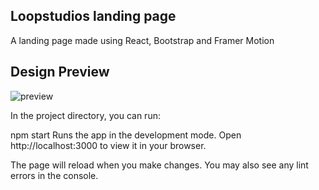 ## Loopstudios landing page

A landing page made using React, Bootstrap and Framer Motion

## Design Preview

![preview](https://user-images.githubusercontent.com/121347385/236462325-802a7a24-586e-4007-ae45-441194f956ad.png)

In the project directory, you can run:

npm start
Runs the app in the development mode.
Open http://localhost:3000 to view it in your browser.

The page will reload when you make changes.
You may also see any lint errors in the console.

